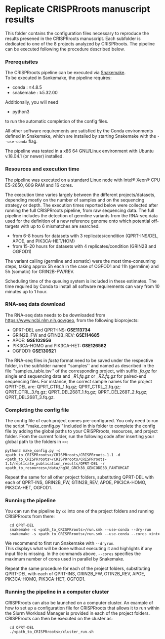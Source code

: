 # Replicate CRISPRroots manuscript results
This folder contains the configuration files necessary to reproduce the results presened in the CRISPRroots manuscript. 
Each subfolder is dedicated to one of the 8 projects analyzed by CRISPRroots. 
The pipeline can be executed following the procedure described below. 

### Prerequisites

The CRISPRroots pipeline can be executed via 
[Snakemake](https://snakemake.readthedocs.io/en/stable/).  
To be executed in Sankemake, the pipeline requires:
* conda : ≥4.8.5
* snakemake : ≥5.32.00 

Additionally, you will need 
* python3

to run the automatic completion of the config files.

All other software requirements are satisfied by the Conda environments defined in Snakemake,
which are installed by starting Snakemake with the `--use-conda` flag.

The pipeline was tested in a x86 64 GNU/Linux environment with Ubuntu v.18.04.1 (or newer) 
installed.

### Resources and execution time
The pipeline was executed on a standard Linux node  with Intel&reg; Xeon&reg; CPU E5-2650, 60G RAM and 16 cores. 

The execution time varies largely between the different projects/datasets, depending mostly
on the number of samples and on the sequencing strategy or depth. The execution times
reported below were collected after running the full CRISPRroots pipeline, from raw sequencing data. 
The full pipeline includes the detection of germline variants from the RNA-seq data used for the definition of a new 
reference genome onto which potential off-targets with up to 6 mismatches are searched.

* from 6-8 hours for datasets with 3 replicates/condition (QPRT-INS/DEL, APOE, and PIK3CA-HET/HOM) 
* from 15-20 hours for datasets with 4 replicates/condition (GRIN2B and OGFOD1)

The variant calling (germline and somatic) were the most time-consuming steps, 
taking approx 5h each in the case of OGFOD1 and 11h (germline) and 5h (somatic) for GRIN2B-FW/REV.

Scheduling time of the queuing system is included in these estimates.
The time required by Conda to install all software requirements can vary from 10 minutes up to 1 hour. 
### RNA-seq data download
The RNA-seq data needs to be downloaded from https://www.ncbi.nlm.nih.gov/geo, 
from the following bioprojects: 
* QPRT-DEL and QPRT-INS: **GSE113734**
* GRIN2B_FW and GTIN2B_REV: **GSE114685**
* APOE: **GSE102956**
* PIK3CA-HOMO and PIK3CA-HET: **GSE126562**
* OGFOD1: **GSE130521**

The RNA-seq files in *fastq* format need to be saved under the respective folder, in the subfolder named ''samples'' and
named as described in the file ''samples_table.tsv'' of the corresponding project, with suffix *.fq.gz* for single end 
sequencing data and *_R1.fq.gz* or *_R2.fq.gz* for paired-end sequencing files. 
For instance, the correct sample names for the project QPRT-DEL are: QPRT_CTRL_1.fq.gz; QPRT_CTRL_2.fq.gz; QPRT_CTRL_3.fq.gz; QPRT_DEL268T_1.fq.gz; QPRT_DEL268T_2.fq.gz; QPRT_DEL268T_3.fq.gz.
### Completing the config file
The config file of each project comes pre-configured. You only need to run the script ''make_config.py'' included
in this folder to complete the config file by adding the global paths to your CRISPRroots, resources, and project folder.
From the current folder, run the following code after inserting your global path to the folders in ```<>```:
```shell
python3 make_config.py -c <path_to_CRISPRroots>/CRISPRroots/CRISPRroots-1.1 -d <path_to_CRISPRroots>/CRISPRroots/CRISPRroots-1.1/replicate_publication_results/QPRT-DEL -r <path_to_resources>/data/hg38_GRCh38_GENCODE33_FANTOMCAT
```
Repeat the same for all other project folders, substituting QPRT-DEL with each of
QPRT-INS, GRIN2B_FW, GTIN2B_REV, APOE, PIK3CA-HOMO, PIK3CA-HET, OGFOD1.

### Running the pipeline
You can run the pipeline by ```cd``` into one of the project folders and running CRISPRroots from there:
```shell
  cd QPRT-DEL
  snakemake -s <path_to_CRISPRroots>/run.smk --use-conda --dry-run 
  snakemake -s <path_to_CRISPRroots>/run.smk --use-conda --cores <int>
```

We recommend to first run Snakemake with `--dryrun`.  
This displays what will be done without executing it and highlights if any input file is missing. 
In the commands above, `--cores` specifies the maximum number of cores used in parallel by Snakemake.

Repeat the same procedure for each of the project folders, substituting QPRT-DEL with each of QPRT-INS, GRIN2B_FW, GTIN2B_REV, APOE, PIK3CA-HOMO, PIK3CA-HET, OGFOD1.

### Running the pipeline in a computer cluster

CRISPRroots can also be launched on a computer cluster. 
An example of how to set up a configuration file for CRISPRroots 
that allows it to run within the Slurm Workload Manager 
is provided in each of the project folders.
CRISPRroots can then be executed on the cluster as:
```shell
  cd QPRT-DEL
  ./<path_to_CRISPRroots>/cluster_run.sh
```
